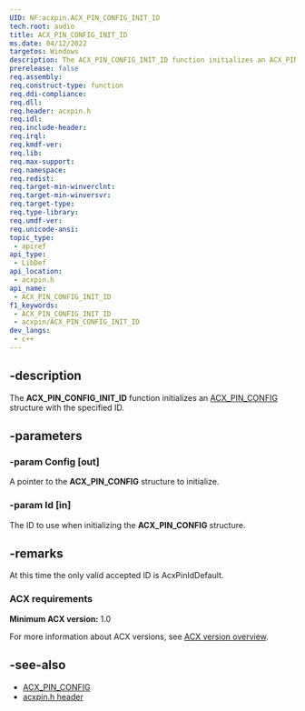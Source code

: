 ```yaml
---
UID: NF:acxpin.ACX_PIN_CONFIG_INIT_ID
tech.root: audio
title: ACX_PIN_CONFIG_INIT_ID
ms.date: 04/12/2022
targetos: Windows
description: The ACX_PIN_CONFIG_INIT_ID function initializes an ACX_PIN_CONFIG structure with the specified ID.
prerelease: false
req.assembly: 
req.construct-type: function
req.ddi-compliance: 
req.dll: 
req.header: acxpin.h
req.idl: 
req.include-header: 
req.irql: 
req.kmdf-ver: 
req.lib: 
req.max-support: 
req.namespace: 
req.redist: 
req.target-min-winverclnt: 
req.target-min-winversvr: 
req.target-type: 
req.type-library: 
req.umdf-ver: 
req.unicode-ansi: 
topic_type:
 - apiref
api_type:
 - LibDef
api_location:
 - acxpin.h
api_name:
 - ACX_PIN_CONFIG_INIT_ID
f1_keywords:
 - ACX_PIN_CONFIG_INIT_ID
 - acxpin/ACX_PIN_CONFIG_INIT_ID
dev_langs:
 - c++
---
```


## -description

The **ACX_PIN_CONFIG_INIT_ID** function initializes an [ACX_PIN_CONFIG](ns-acxpin-acx_pin_config.md) structure with the specified ID.

## -parameters

### -param Config [out]

A pointer to the **ACX_PIN_CONFIG** structure to initialize.

### -param Id [in]

The ID to use when initializing the **ACX_PIN_CONFIG** structure.

## -remarks

At this time the only valid accepted ID is AcxPinIdDefault.

### ACX requirements

**Minimum ACX version:** 1.0

For more information about ACX versions, see [ACX version overview](/windows-hardware/drivers/audio/acx-version-overview).

## -see-also

- [ACX_PIN_CONFIG](ns-acxpin-acx_pin_config.md)
- [acxpin.h header](index.md)
